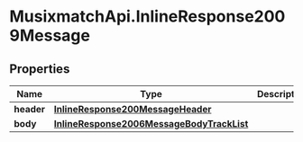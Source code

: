 # MusixmatchApi.InlineResponse2009Message

## Properties
Name | Type | Description | Notes
------------ | ------------- | ------------- | -------------
**header** | [**InlineResponse200MessageHeader**](InlineResponse200MessageHeader.md) |  | [optional] 
**body** | [**InlineResponse2006MessageBodyTrackList**](InlineResponse2006MessageBodyTrackList.md) |  | [optional] 


